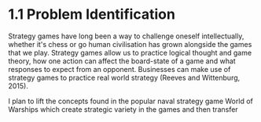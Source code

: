 # 1.1 Problem Identification

Strategy games have long been a way to challenge oneself intellectually, whether it's chess or go human civilisation has grown alongside the games that we play. Strategy games allow us to practice logical thought and game theory, how one action can affect the board-state of a game and what responses to expect from an opponent. Businesses can make use of strategy games to practice real world strategy (Reeves and Wittenburg, 2015).

I plan to lift the concepts found in the popular naval strategy game World of Warships which create strategic variety in the games and then transfer&#x20;
